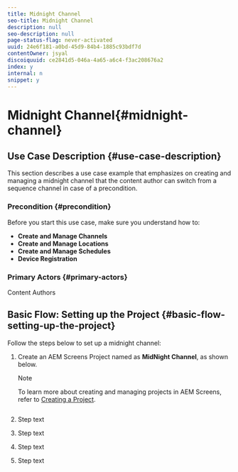 ```yaml
---
title: Midnight Channel
seo-title: Midnight Channel
description: null
seo-description: null
page-status-flag: never-activated
uuid: 24e6f181-a0bd-45d9-84b4-1885c93bdf7d
contentOwner: jsyal
discoiquuid: ce2841d5-046a-4a65-a6c4-f3ac208676a2
index: y
internal: n
snippet: y
---
```


# Midnight Channel{#midnight-channel}

## Use Case Description {#use-case-description}

This section describes a use case example that emphasizes on creating and managing a midnight channel that the content author can switch from a sequence channel in case of a precondition.

### Precondition {#precondition}

Before you start this use case, make sure you understand how to:

* **Create and Manage Channels**
* **Create and Manage Locations**
* **Create and Manage Schedules**
* **Device Registration**

### Primary Actors {#primary-actors}

Content Authors

## Basic Flow: Setting up the Project {#basic-flow-setting-up-the-project}

Follow the steps below to set up a midnight channel:

1. Create an AEM Screens Project named as **MidNight Channel**, as shown below.

   >[!NOTE]
   >
   >To learn more about creating and managing projects in AEM Screens, refer to [Creating a Project](https://chl-author.corp.adobe.com/editor.html/content/help/en/experience-manager/6-5/screens/using/creating-a-screens-project.html).

   ![]()

1. Step text
1. Step text
1. Step text
1. Step text

